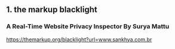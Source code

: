 ## 1. the markup blacklight 
### A Real-Time Website Privacy Inspector By Surya Mattu

  https://themarkup.org/blacklight?url=www.sankhya.com.br

